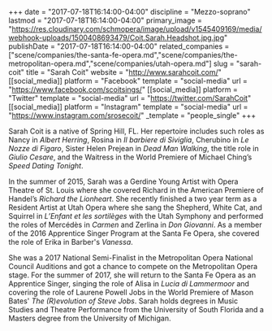 +++
date = "2017-07-18T16:14:00-04:00"
discipline = "Mezzo-soprano"
lastmod = "2017-07-18T16:14:00-04:00"
primary_image = "https://res.cloudinary.com/schmopera/image/upload/v1545409169/media/webhook-uploads/1500408693479/Coit.Sarah.Headshot.jpg.jpg"
publishDate = "2017-07-18T16:14:00-04:00"
related_companies = ["scene/companies/the-santa-fe-opera.md","scene/companies/the-metropolitan-opera.md","scene/companies/utah-opera.md"]
slug = "sarah-coit"
title = "Sarah Coit"
website = "http://www.sarahcoit.com/"
[[social_media]]
platform = "Facebook"
template = "social-media"
url = "https://www.facebook.com/scoitsings/"
[[social_media]]
platform = "Twitter"
template = "social-media"
url = "https://twitter.com/SarahCoit"
[[social_media]]
platform = "Instagram"
template = "social-media"
url = "https://www.instagram.com/srosecoit/"
_template = "people_single"
+++

Sarah Coit is a native of Spring Hill, FL. Her repertoire includes such roles as Nancy in *Albert Herring*, Rosina in *Il barbiere di Siviglia*, Cherubino in *Le Nozze di Figaro*, Sister Helen Prejean in *Dead Man Walking*, the title role in *Giulio Cesare*, and the Waitress in the World Premiere of Michael Ching’s *Speed Dating Tonight*. 

In the summer of 2015, Sarah was a Gerdine Young Artist with Opera Theatre of St. Louis where she covered Richard in the American Premiere of Handel’s *Richard the Lionheart*. She recently finished a two year term as a Resident Artist at Utah Opera where she sang the Shepherd, White Cat, and Squirrel in *L’Enfant et les sortilèges* with the Utah Symphony and performed the roles of Mercédès in *Carmen* and Zerlina in *Don Giovanni*. As a member of the 2016 Apprentice Singer Program at the Santa Fe Opera, she covered the role of Erika in Barber's *Vanessa*. 

She was a 2017 National Semi-Finalist in the Metropolitan Opera National Council Auditions and got a chance to compete on the Metropolitan Opera stage. For the summer of 2017, she will return to the Santa Fe Opera as an Apprentice Singer, singing the role of Alisa in *Lucia di Lammermoor* and covering the role of Laurene Powell Jobs in the World Premiere of Mason Bates' *The (R)evolution of Steve Jobs*. Sarah holds degrees in Music Studies and Theatre Performance from the University of South Florida and a Masters degree from the University of Michigan.
